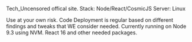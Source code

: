   Tech_Uncensored offical site. 
  Stack: Node/React/CosmicJS
  Server: Linux
  
  Use at your own risk. Code Deployment is regular based on different findings and tweaks that WE consider needed.
  Currently running on Node 9.3 using NVM. React 16 and other needed packages.
  
  
